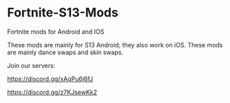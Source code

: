# Fortnite-S13-Mods
Fortnite mods for Android and IOS

These mods are mainly for S13 Android; they also work on iOS. These mods are mainly dance swaps and skin swaps.

Join our servers:

https://discord.gg/xAqPu6j6fJ

https://discord.gg/z7KJsewKk2

